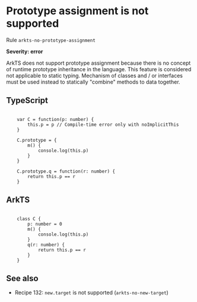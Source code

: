 #  Prototype assignment is not supported

Rule ``arkts-no-prototype-assignment``

**Severity: error**

ArkTS does not support prototype assignment because there is no concept of
runtime prototype inheritance in the language. This feature is considered not
applicable to static typing. Mechanism of classes and / or interfaces must
be used instead to statically "combine" methods to data together.


## TypeScript


```

    var C = function(p: number) {
        this.p = p // Compile-time error only with noImplicitThis
    }

    C.prototype = {
        m() {
            console.log(this.p)
        }
    }

    C.prototype.q = function(r: number) {
        return this.p == r
    }

```

## ArkTS


```

    class C {
        p: number = 0
        m() {
            console.log(this.p)
        }
        q(r: number) {
            return this.p == r
        }
    }

```

## See also

- Recipe 132:  ``new.target`` is not supported (``arkts-no-new-target``)


